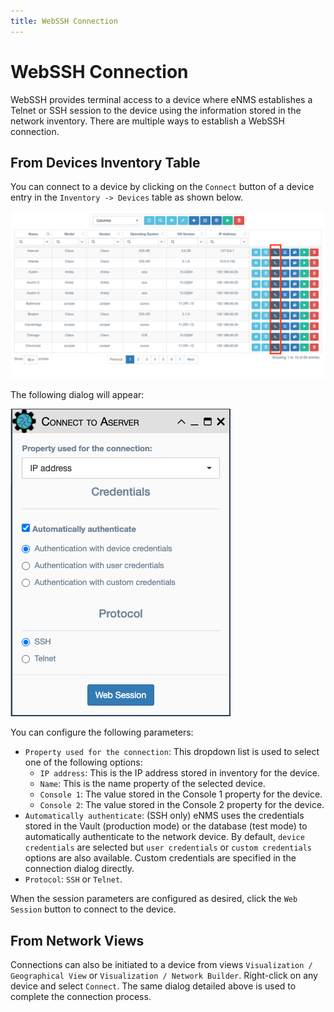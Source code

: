 ```yaml
---
title: WebSSH Connection
---
```

# WebSSH Connection
WebSSH provides terminal access to a device where eNMS establishes 
a Telnet or SSH session to the device using the information stored in the
network inventory.  There are multiple ways to establish a WebSSH connection.


## From Devices Inventory Table

You can connect to a device by clicking on the `Connect` button of a device
entry in the `Inventory -> Devices` table as shown below.

![Connect buttons](../_static/inventory/web_connection/devices_table.png)

The following dialog will appear:

![Connection window](../_static/inventory/web_connection/connection_parameters.png)

You can configure the following parameters:

- `Property used for the connection`: This dropdown list is used to select one
of the following options:
	- `IP address`: This is the IP address stored in inventory for the device.
	- `Name`: This is the name property of the selected device.
	- `Console 1`: The value stored in the Console 1 property for the device.
	- `Console 2`: The value stored in the Console 2 property for the device.
- `Automatically authenticate`: (SSH only) eNMS uses the credentials stored
in the Vault (production mode) or the database (test mode) to automatically
authenticate to the network device. By default, `device credentials` are
selected but `user credentials` or `custom credentials` options are also available.
Custom credentials are specified in the connection dialog directly.
- `Protocol`: `SSH` or `Telnet`.

When the session parameters are configured as desired, click the `Web Session`
button to connect to the device.

## From Network Views

Connections can also be initiated to a device from views 
`Visualization / Geographical View` or `Visualization / Network Builder`.
Right-click on any device and select `Connect`.  The same dialog detailed
above is used to complete the connection process.